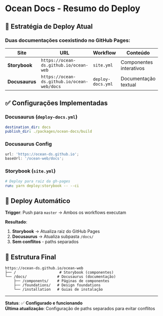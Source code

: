 # Ocean Docs - Resumo do Deploy

## 🎯 **Estratégia de Deploy Atual**

### **Duas documentações coexistindo no GitHub Pages:**

| Site           | URL                                         | Workflow          | Conteúdo                |
| -------------- | ------------------------------------------- | ----------------- | ----------------------- |
| **Storybook**  | `https://ocean-ds.github.io/ocean-web`      | `site.yml`        | Componentes interativos |
| **Docusaurus** | `https://ocean-ds.github.io/ocean-web/docs` | `deploy-docs.yml` | Documentação textual    |

## ✅ **Configurações Implementadas**

### **Docusaurus (`deploy-docs.yml`)**

```yaml
destination_dir: docs
publish_dir: ./packages/ocean-docs/build
```

### **Docusaurus Config**

```typescript
url: 'https://ocean-ds.github.io';
baseUrl: '/ocean-web/docs';
```

### **Storybook (`site.yml`)**

```yaml
# Deploy para raiz da gh-pages
run: yarn deploy:storybook -- --ci
```

## 🚀 **Deploy Automático**

**Trigger**: Push para `master` → Ambos os workflows executam

**Resultado**:

1. **Storybook** → Atualiza raiz do GitHub Pages
2. **Docusaurus** → Atualiza subpasta `/docs/`
3. **Sem conflitos** - paths separados

## 📁 **Estrutura Final**

```
https://ocean-ds.github.io/ocean-web
├── /                    # Storybook (componentes)
└── /docs/              # Docusaurus (documentação)
    ├── /components/    # Páginas de componentes
    ├── /foundations/   # Design foundations
    └── /installation   # Guias de instalação
```

---

**Status**: ✅ **Configurado e funcionando**  
**Última atualização**: Configuração de paths separados para evitar conflitos
